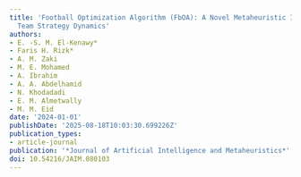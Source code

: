 ```yaml
---
title: 'Football Optimization Algorithm (FbOA): A Novel Metaheuristic Inspired by
  Team Strategy Dynamics'
authors:
- E. -S. M. El-Kenawy*
- Faris H. Rizk*
- A. M. Zaki
- M. E. Mohamed
- A. Ibrahim
- A. A. Abdelhamid
- N. Khodadadi
- E. M. Almetwally
- M. M. Eid
date: '2024-01-01'
publishDate: '2025-08-18T10:03:30.699226Z'
publication_types:
- article-journal
publication: '*Journal of Artificial Intelligence and Metaheuristics*'
doi: 10.54216/JAIM.080103
---
```

